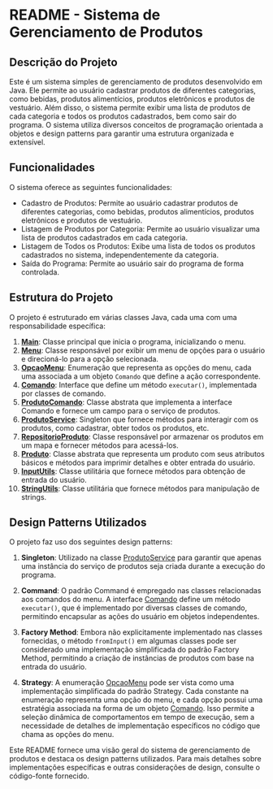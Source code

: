 # README - Sistema de Gerenciamento de Produtos

## Descrição do Projeto
Este é um sistema simples de gerenciamento de produtos desenvolvido em Java. Ele permite ao usuário cadastrar produtos de diferentes categorias, como bebidas, produtos alimentícios, produtos eletrônicos e produtos de vestuário. Além disso, o sistema permite exibir uma lista de produtos de cada categoria e todos os produtos cadastrados, bem como sair do programa. O sistema utiliza diversos conceitos de programação orientada a objetos e design patterns para garantir uma estrutura organizada e extensível.

## Funcionalidades
O sistema oferece as seguintes funcionalidades:
- Cadastro de Produtos: Permite ao usuário cadastrar produtos de diferentes categorias, como bebidas, produtos alimentícios, produtos eletrônicos e produtos de vestuário.
- Listagem de Produtos por Categoria: Permite ao usuário visualizar uma lista de produtos cadastrados em cada categoria.
- Listagem de Todos os Produtos: Exibe uma lista de todos os produtos cadastrados no sistema, independentemente da categoria.
- Saída do Programa: Permite ao usuário sair do programa de forma controlada.

## Estrutura do Projeto
O projeto é estruturado em várias classes Java, cada uma com uma responsabilidade específica:

1. **[Main](./src/main/java/andre/chamis/Main.java)**: Classe principal que inicia o programa, inicializando o menu.
2. **[Menu](./src/main/java/andre/chamis/application/menu/Menu.java)**: Classe responsável por exibir um menu de opções para o usuário e direcioná-lo para a opção selecionada.
3. **[OpcaoMenu](./src/main/java/andre/chamis/application/menu/OpcaoMenu.java)**: Enumeração que representa as opções do menu, cada uma associada a um objeto `Comando` que define a ação correspondente.
4. **[Comando](src/main/java/andre/chamis/application/comando)**: Interface que define um método `executar()`, implementada por classes de comando.
5. **[ProdutoComando](src/main/java/andre/chamis/application/comando/produto/ProdutoComando.java)**: Classe abstrata que implementa a interface Comando e fornece um campo para o serviço de produtos.
6. **[ProdutoService](./src/main/java/andre/chamis/services/ProdutoService.java)**: Singleton que fornece métodos para interagir com os produtos, como cadastrar, obter todos os produtos, etc.
7. **[RepositorioProduto](./src/main/java/andre/chamis/repo/RepositorioProduto.java)**: Classe responsável por armazenar os produtos em um mapa e fornecer métodos para acessá-los.
8. **[Produto](./src/main/java/andre/chamis/domain/produto/Produto.java)**: Classe abstrata que representa um produto com seus atributos básicos e métodos para imprimir detalhes e obter entrada do usuário.
9. **[InputUtils](./src/main/java/andre/chamis/utils/InputUtils.java)**: Classe utilitária que fornece métodos para obtenção de entrada do usuário.
10. **[StringUtils](./src/main/java/andre/chamis/utils/StringUtils.java)**: Classe utilitária que fornece métodos para manipulação de strings.

## Design Patterns Utilizados
O projeto faz uso dos seguintes design patterns:

1. **Singleton**: Utilizado na classe [ProdutoService](./src/main/java/andre/chamis/services/ProdutoService.java) para garantir que apenas uma instância do serviço de produtos seja criada durante a execução do programa.

2. **Command**: O padrão Command é empregado nas classes relacionadas aos comandos do menu. A interface [Comando](src/main/java/andre/chamis/application/comando) define um método `executar()`, que é implementado por diversas classes de comando, permitindo encapsular as ações do usuário em objetos independentes.

3. **Factory Method**: Embora não explicitamente implementado nas classes fornecidas, o método `fromInput()` em algumas classes pode ser considerado uma implementação simplificada do padrão Factory Method, permitindo a criação de instâncias de produtos com base na entrada do usuário.

4. **Strategy**: A enumeração [OpcaoMenu](./src/main/java/andre/chamis/application/menu/OpcaoMenu.java) pode ser vista como uma implementação simplificada do padrão Strategy. Cada constante na enumeração representa uma opção do menu, e cada opção possui uma estratégia associada na forma de um objeto [Comando](src/main/java/andre/chamis/application/comando). Isso permite a seleção dinâmica de comportamentos em tempo de execução, sem a necessidade de detalhes de implementação específicos no código que chama as opções do menu.


Este README fornece uma visão geral do sistema de gerenciamento de produtos e destaca os design patterns utilizados. Para mais detalhes sobre implementações específicas e outras considerações de design, consulte o código-fonte fornecido.
